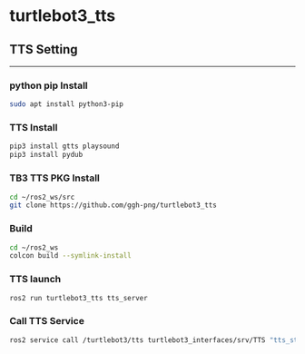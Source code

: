 # turtlebot3_tts


## TTS Setting

---

### python pip Install

```bash
sudo apt install python3-pip 
```

### **TTS Install**

```bash
pip3 install gtts playsound
pip3 install pydub
```

### TB3  TTS  PKG Install

```bash
cd ~/ros2_ws/src
git clone https://github.com/ggh-png/turtlebot3_tts
```

### Build

```bash
cd ~/ros2_ws
colcon build --symlink-install
```


### TTS launch

```bash
ros2 run turtlebot3_tts tts_server 
```

### Call TTS Service

```bash
ros2 service call /turtlebot3/tts turtlebot3_interfaces/srv/TTS "tts_str_t: '안녕'" 
```